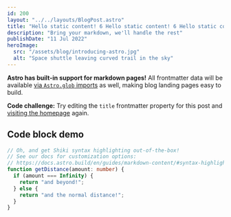 ```yaml
---
id: 200
layout: "../../layouts/BlogPost.astro"
title: "Hello static content! 6 Hello static content! 6 Hello static content! 6 Hello static content! 6"
description: "Bring your markdown, we'll handle the rest"
publishDate: "11 Jul 2022"
heroImage:
  src: "/assets/blog/introducing-astro.jpg"
  alt: "Space shuttle leaving curved trail in the sky"
---
```


**Astro has built-in support for markdown pages!** All frontmatter data will be available [via `Astro.glob` imports](https://docs.astro.build/en/reference/api-reference/#astroglob) as well, making blog landing pages easy to build.

**Code challenge:** Try editing the `title` frontmatter property for this post and [visiting the homepage](/) again.

## Code block demo

```typescript
// Oh, and get Shiki syntax highlighting out-of-the-box!
// See our docs for customization options:
// https://docs.astro.build/en/guides/markdown-content/#syntax-highlighting
function getDistance(amount: number) {
  if (amount === Infinity) {
    return "and beyond!";
  } else {
    return "and the normal distance!";
  }
}
```
